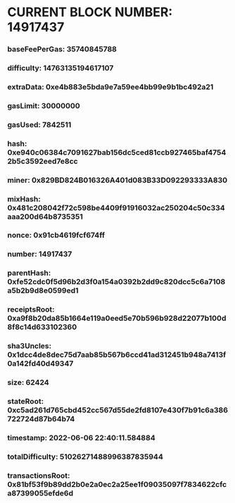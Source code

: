 # CURRENT BLOCK NUMBER: 14917437

### baseFeePerGas: 35740845788
### difficulty: 14763135194617107
### extraData: 0xe4b883e5bda9e7a59ee4bb99e9b1bc492a21
### gasLimit: 30000000
### gasUsed: 7842511
### hash: 0xe940c06384c7091627bab156dc5ced81ccb927465baf47542b5c3592eed7e8cc
### miner: 0x829BD824B016326A401d083B33D092293333A830
### mixHash: 0x481c208042f72c598be4409f91916032ac250204c50c334aaa200d64b8735351
### nonce: 0x91cb4619fcf674ff
### number: 14917437
### parentHash: 0xfe52cdc0f5d96b2d3f0a154a0392b2dd9c820dcc5c6a7108a5b2b9d8e0599ed1
### receiptsRoot: 0xa9f8b20da85b1664e119a0eed5e70b596b928d22077b100d8f8c14d633102360
### sha3Uncles: 0x1dcc4de8dec75d7aab85b567b6ccd41ad312451b948a7413f0a142fd40d49347
### size: 62424
### stateRoot: 0xc5ad261d765cbd452cc567d55de2fd8107e430f7b91c6a386722724d87b64b74
### timestamp: 2022-06-06 22:40:11.584884
### totalDifficulty: 51026271488996387835944
### transactionsRoot: 0x81bf53f9b89dd2b0e2a0ec2a25ee1f09035097f7834622cfca87399055efde6d
